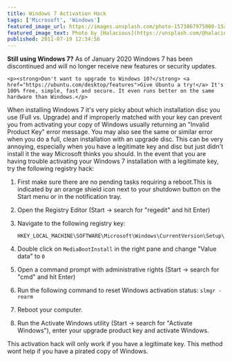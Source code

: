```yaml
---
title: Windows 7 Activation Hack
tags: ['Microsoft', 'Windows']
featured_image_url: https://images.unsplash.com/photo-1573867975080-15a3d9445345?ixid=eyJhcHBfaWQiOjEyMDd9&auto=format&fit=crop&w=1600&h=1000
featured_image_text: Photo by [Halacious](https://unsplash.com/@halacious?utm_source=unsplash&amp;utm_medium=referral&amp;utm_content=creditCopyText) on [Unsplash](https://unsplash.com/?utm_source=unsplash&amp;utm_medium=referral&amp;utm_content=creditCopyText)
published: 2011-07-19 12:34:56
---
```


<div class="danger">
    <p><strong>Still using Windows 7?</strong> As of January 2020 Windows 7 has been discontinued and will no longer receive new features or security updates.</p>

    <p><strong>Don't want to upgrade to Windows 10?</strong> <a href="https://ubuntu.com/desktop/features">Give Ubuntu a try!</a> It's 100% free, simple, fast and secure. It even runs better on the same hardware than Windows.</p>
</div>

<excerpt>
When installing Windows 7 it's very picky about which installation disc you use
(Full vs. Upgrade) and if improperly matched with your key can prevent you from
activating your copy of Windows usually returning an "Invalid Product Key" error
message. You may also see the same or similar error when you do a full, clean
installation with an upgrade disc. This can be very annoying, especially when
you have a legitimate key and disc but just didn't install it the way Microsoft
thinks you should. In the event that you are having trouble activating your
Windows 7 installation with a legitimate key, try the following registry hack:
</excerpt>

  1. First make sure there are no pending tasks requiring a reboot.This is
     indicated by an orange shield icon next to your shutdown button on the
     Start menu or in the notification tray.
  
  2. Open the Registry Editor (Start → search for "regedit" and hit Enter)

  3. Navigate to the following registry key:
     
         HKEY_LOCAL_MACHINE\SOFTWARE\Microsoft\Windows\CurrentVersion\Setup\OOBE

  4. Double click on `MediaBootInstall` in the right pane and change "Value data" to `0`

  5. Open a command prompt with administrative rights (Start → search for "cmd" and hit Enter)

  6. Run the following command to reset Windows activation status: `slmgr -rearm`

  7. Reboot your computer.

  8. Run the Activate Windows utility (Start → search for "Activate Windows"),
     enter your upgrade product key and activate Windows.

<div class="info">
    <p>This activation hack will only work if you have a legitimate key. This method wont help if you have a pirated copy of Windows.</p>
</div>
